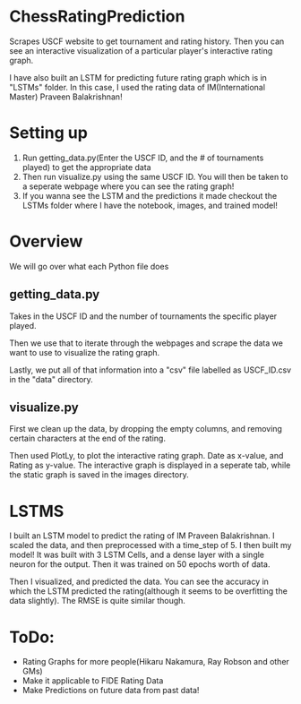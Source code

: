 # ChessRatingPrediction

Scrapes USCF website to get tournament and rating history. Then you can see an interactive visualization of a particular player's interactive rating graph. 

I have also built an LSTM for predicting future rating graph which is in "LSTMs" folder. In this case, I used the rating data of IM(International Master) Praveen Balakrishnan!

# Setting up

1. Run getting_data.py(Enter the USCF ID, and the # of tournaments played) to get the appropriate data
2. Then run visualize.py using the same USCF ID. You will then be taken to a seperate webpage where you can see the rating graph!
3. If you wanna see the LSTM and the predictions it made checkout the LSTMs folder where I have the notebook, images, and trained model!

# Overview

We will go over what each Python file does

## getting_data.py

Takes in the USCF ID and the number of tournaments the specific player played.

Then we use that to iterate through the webpages and scrape the data we want to use to visualize the rating graph. 

Lastly, we put all of that information into a "csv" file labelled as USCF_ID.csv in the "data" directory.

## visualize.py

First we clean up the data, by dropping the empty columns, and removing certain characters at the end of the rating. 

Then used PlotLy, to plot the interactive rating graph. Date as x-value, and Rating as y-value. The interactive graph is displayed in a seperate tab, while the static graph is saved in the images directory.

# LSTMS

I built an LSTM model to predict the rating of IM Praveen Balakrishnan. I scaled the data, and then preprocessed with a time_step of 5. I then built my model! It was built with 3 LSTM  Cells, and a dense layer with a single neuron for the output. Then it was trained on 50 epochs worth of data.

Then I visualized, and predicted the data. You can see the accuracy in which the LSTM predicted the rating(although it seems to be overfitting the data slightly). The RMSE is quite similar though. 


# ToDo:

* Rating Graphs for more people(Hikaru Nakamura, Ray Robson and other GMs)
* Make it applicable to FIDE Rating Data
* Make Predictions on future data from past data!

